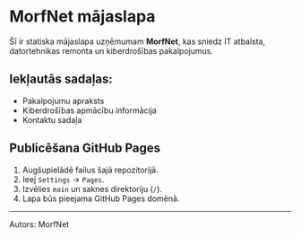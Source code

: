 # MorfNet mājaslapa

Šī ir statiska mājaslapa uzņēmumam **MorfNet**, kas sniedz IT atbalsta, datortehnikas remonta un kiberdrošības pakalpojumus.

## Iekļautās sadaļas:
- Pakalpojumu apraksts
- Kiberdrošības apmācību informācija
- Kontaktu sadaļa

## Publicēšana GitHub Pages
1. Augšupielādē failus šajā repozitorijā.
2. Ieej `Settings` → `Pages`.
3. Izvēlies `main` un saknes direktoriju (`/`).
4. Lapa būs pieejama GitHub Pages domēnā.

---

Autors: MorfNet
